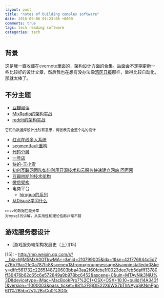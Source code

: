 ```yaml
---
layout: post
title: "notes of building complex software"
date: 2016-09-06 01:23:08 +0800
comments: true
tags: tech reading software
categories: tech
---
```

## 背景
这是我一直收藏在evernote里面的，架构设计方面的合集。后面会不定期更新一些比较好的设计文章，然后我也在想有没办法像[湾区日报][14]那样，做得比较自动化，那就太棒了。

## 不分主题
- [豆瓣阅读][1]
- [MixRadio的架构实战][2]
- [reddit的架构实战][3]
```
它们的数据库设计比较有意思，两张表完全整个站的设计
```
- [红点在线多人系统][4]
- [segmentfault重构][5]
- [代码分层][6]
- [一号店][7]
- [快的-王小雪][8] <!--more-->
- [初创互联网团队如何利用开源技术和云服务快速建立网站 回声网][9]
- [豆瓣初期的技术架构][10]
- [微信架构][11]
- 电商平台
  - [hiroguo的系列][13]
- [从Disucz学习什么][12]
```
cozz的数据性能分享
对mysql的讲解，从实用性和理论性都非常不错
```

## 游戏服务器设计
- [游戏服务端架构发展史（上）][15]

[1]: https://docs.google.com/presentation/d/1oJud9pei_mm75GG_Rcb2-0ksWtl1hmtYaAt20DSrzV0/prese
[2]: http://www.csdn.net/article/2014-08-28/2821436
[3]: http://www.slideshare.net/carsonified/steve-huffman-lessons-learned-while-at-redditcom
[4]: http://mp.weixin.qq.com/s?__biz=MzAwNjQwNzU2NQ==&mid=400990628&idx=1&sn=74857eb4debb9dabfb5724329514ae4c&scene=0#wechat_redirect
[5]: http://segmentfault.com/blog/joyqi/1190000000668813
[6]: http://kyfxbl.iteye.com/blog/1919323
[7]: http://www.infoq.com/cn/articles/hj-yihaodian-b2c-evolution-road
[8]: http://mp.weixin.qq.com/s?__biz=MjM5MjAwODM4MA==&mid=402041851&idx=1&sn=10e83c9dc614ae36bba63da9d5614b86&scene=0#wechat_redirect
[9]: https://www.evernote.com/shard/s44/sh/e74a2901-4f08-4c0e-aa1b-31ff5baf853a/1e526d5350dea093df32d20598820306
[10]: http://wenku.baidu.com/view/c569e45c3b3567ec102d8a26.html
[11]: https://mp.weixin.qq.com/s?__biz=MjM5MDE0Mjc4MA==&mid=402340325&idx=1&sn=5b7bf6025b1a83a0
[12]: https://mp.weixin.qq.com/s?__biz=MzI0MjA1Mjg2Ng==&mid=2649866924&idx=1&sn=e51c820e92bfc0b0080895a51a6e390b&scene=0&key=cf237d7ae24775e870aed95b1b82ac8134dd063d2a41776510d35a7570d2af5cd6e5770c57f88331b89f44b2131fde81&ascene=0&uin=MTAyNjk3NjU%3D&devicetype=iMac+MacBookPro11%2C5+OSX+OSX+10.11.6+build(15G31)&version=11020201&pass_ticket=kDLOqG9c6jZzbN2UyOnh%2BL5HoMNQ7TPFDdWifcdkSCQ%3D
[13]: http://hiroguo.me/?p=190
[14]: https://wanqu.co/
[15]: - http://mp.weixin.qq.com/s?__biz=MjM5MzA0OTkwMA==&mid=210799005&idx=1&sn=421776944c5d7a76b79ac2fe0a787fc8&scene=1&from=groupmessage&isappinstalled=0&key=dffc561732c2265148720603bba43aa2f60fcbe1f0023dee7eb5dafff13780ff39476b62c65c6e572849a9b978bc6452&ascene=0&uin=MTAyNjk3NjU%3D&devicetype=iMac+MacBookPro7%2C1+OSX+OSX+10.10+build(14A343f)&version=11000003&pass_ticket=88%2F8jOIE22X6WS7bThNAygSKNmPgn6t1%2Bhbo2s%2BcCq0%3D#r
